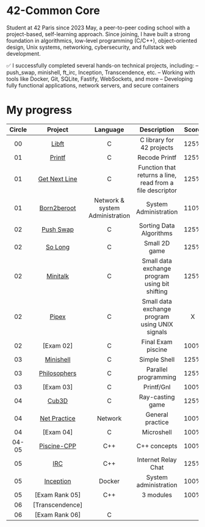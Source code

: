 # 42-Common Core

Student at 42 Paris since 2023 May, a peer-to-peer coding school with a project-based, self-learning approach. Since joining, I have built a strong foundation in algorithmics, low-level programming (C/C++), object-oriented design, Unix systems, networking, cybersecurity, and fullstack web development.

✅ I successfully completed several hands-on technical projects, including:
– push_swap, minishell, ft_irc, Inception, Transcendence, etc.
– Working with tools like Docker, Git, SQLite, Fastify, WebSockets, and more
– Developing fully functional applications, network servers, and secure containers

# My progress
| Circle | Project | Language | Description | Score | 
|:-----:|:-------:|:--------:|:-----------:|:-----:|
|00| [Libft](https://github.com/Athiebaut/42-Libft) | C | C library for 42 projects | 125% |
|01| [Printf](https://github.com/Athiebaut/42-Printf) | C | Recode Printf | 125% |
|01| [Get Next Line](https://github.com/Athiebaut/42-Get_Next_Line) | C | Function that returns a line, read from a file descriptor | 125% |
|01| [Born2beroot](https://github.com/Athiebaut/42-Born_to_be_Root) | Network & system Administration | System Administration | 110% |
|02| [Push Swap](https://github.com/Athiebaut/42-Push_swap) | C | Sorting Data Algorithms | 125% |
|02| [So Long](https://github.com/Athiebaut/42-So_long) | C | Small 2D game | 125% |
|02| [Minitalk](https://github.com/Athiebaut/42-MiniTalk) | C | Small data exchange program using bit shifting | 125% |
|02| [Pipex](https://github.com/Athiebaut/42-Pipex) | C | Small data exchange program using UNIX signals | X |
|02| [Exam 02] | C | Final Exam piscine | 100% |
|03| [Minishell](https://github.com/Athiebaut/42-Minishell) | C | Simple Shell | 125% |
|03| [Philosophers](https://github.com/Athiebaut/42-Philosophers) | C | Parallel programming | 125% |
|03| [Exam 03] | C | Printf/Gnl | 100% |
|04| [Cub3D](https://github.com/Athiebaut/42-Cub3d) | C | Ray-casting game | 125% |
|04| [Net Practice](https://github.com/Athiebaut/42-Net_practice) | Network | General practice | 100% |
|04| [Exam 04] | C | Microshell | 100% |
|04-05| [Piscine-CPP](https://github.com/Athiebaut/42-Piscine_CPP) | C++ | C++ concepts | 100% |
|05| [IRC](https://github.com/Athiebaut/42-IRC) | C++ | Internet Relay Chat | 125% |
|05| [Inception](https://github.com/Athiebaut/42-Inception) | Docker | System administration | 100% |
|05| [Exam Rank 05] | C++ | 3 modules | 100% |
|06| [Transcendence] | | | |
|06| [Exam Rank 06] | C | | |
